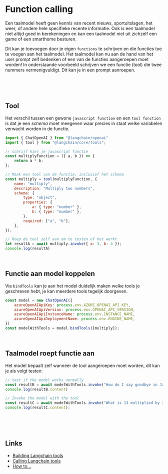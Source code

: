 # Function calling

Een taalmodel heeft geen kennis van recent nieuws, sportuitslagen, het weer, of andere hele specifieke recente informatie. Ook is een taalmodel niet altijd goed in berekeningen en kan een taalmodel niet uit zichzelf een game of een smarthome besturen.

Dit kan je toevoegen door je eigen `functions` te schrijven en die functies toe te voegen aan het taalmodel. Het taalmodel kan nu aan de hand van het user prompt zelf bedenken of een van de functies aangeroepen moet worden! In onderstaande voorbeeld schrijven we een functie (tool) die twee nummers vermenigvuldigt. Dit kan je in een prompt aanroepen.

<br><br><br>

## Tool 

Het verschil tussen een gewone `javascript function` en een `tool function` is dat je een *schema* moet meegeven waar precies in staat welke variabelen verwacht worden in de functie. 

```js
import { ChatOpenAI } from "@langchain/openai"
import { tool } from "@langchain/core/tools";

// schrijf hier je javascript functie
const multiplyFunction = ({ a, b }) => {
    return a * b;
};

// Maak een tool van de functie, inclusief het schema
const multiply = tool(multiplyFunction, {
    name: "multiply",
    description: "Multiply two numbers",
    schema: {
        type: "object",
        properties: {
            a: { type: "number" },
            b: { type: "number" },
        },
        required: ["a", "b"],
    },
});

// Roep de tool zelf aan om te testen of het werkt
let resultA = await multiply.invoke({ a: 3, b: 4 });
console.log(resultA)
```
<br>

## Functie aan model koppelen

Via `bindTools` kan je aan het model duidelijk maken welke tools je geschreven hebt, je kan meerdere tools tegelijk doorgeven.

```js
const model = new ChatOpenAI({
    azureOpenAIApiKey: process.env.AZURE_OPENAI_API_KEY,
    azureOpenAIApiVersion: process.env.OPENAI_API_VERSION,
    azureOpenAIApiInstanceName: process.env.INSTANCE_NAME,
    azureOpenAIApiDeploymentName: process.env.ENGINE_NAME,
})
const modelWithTools = model.bindTools([multiply]);
```
<br>

## Taalmodel roept functie aan

Het model bepaalt zelf wanneer de tool aangeroepen moet worden, dit kan je als volgt testen:

```js
// test if the model works normally
const resultB = await modelWithTools.invoke("How do I say goodbye in Japanese?");
console.log(resultB.content)

// Invoke the model with the tool
const resultC = await modelWithTools.invoke("What is 13 multiplied by 34? You dont have to explain any code, just give the result directly.");
console.log(resultC.content);
```
<br><br><br>

## Links

- [Building Langchain tools](https://js.langchain.com/docs/concepts/tools/)
- [Calling Langchain tools](https://js.langchain.com/docs/concepts/tool_calling/)
- [How to...](https://js.langchain.com/docs/how_to/tool_calling/)
